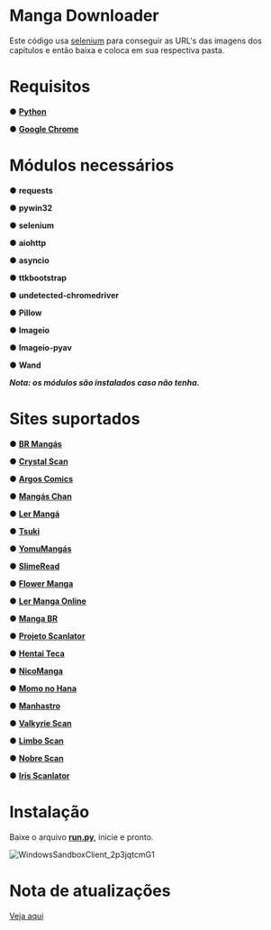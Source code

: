 # Manga Downloader

Este código usa [selenium](https://www.selenium.dev/pt-br/documentation/) para conseguir as URL's das imagens dos capítulos e então baixa e coloca em sua respectiva pasta.

# Requisitos
● [**Python**](https://www.python.org/ftp/python/3.10.11/python-3.10.11-amd64.exe)

● [**Google Chrome**](https://www.google.com/chrome/)

# Módulos necessários
● **requests**

● **pywin32**

● **selenium**

● **aiohttp**

● **asyncio**

● **ttkbootstrap**

● **undetected-chromedriver**

● **Pillow**

● **Imageio**

● **Imageio-pyav**

● **Wand**

***Nota: os módulos são instalados caso não tenha.***



# Sites suportados
● **[BR Mangás](https://www.brmangas.net/)**

● **[Crystal Scan](https://crystalscan.net/)**

● **[Argos Comics](https://argoscomics.com/)**

● **[Mangás Chan](https://mangaschan.net/)**

● **[Ler Mangá](https://lermanga.org/)**

● **[Tsuki](https://tsuki-mangas.com/)**

● **[YomuMangás](https://yomumangas.com/)**

● **[SlimeRead](https://slimeread.com/)**

● **[Flower Manga](https://flowermanga.com/)**

● **[Ler Manga Online](https://lermangaonline.com.br/)**

● **[Manga BR](https://mangabr.net/)**

● **[Projeto Scanlator](https://projetoscanlator.com/)**

● **[Hentai Teca](https://hentaiteca.net/)**

● **[NicoManga](https://nicomanga.com/)**

● **[Momo no Hana](https://momonohanascan.com/)**

● **[Manhastro](https://manhastro.com/)**

● **[Valkyrie Scan](https://valkyriescan.com/)**

● **[Limbo Scan](https://limboscan.com.br/)**

● **[Nobre Scan](https://nobrescan.com.br/)**

● **[Iris Scanlator](https://irisscanlator.com.br/)**



# Instalação
Baixe o arquivo [**run.py**](https://github.com/OneDefauter/Manga-Downloader/releases/download/Main/run.py), inicie e pronto.

![WindowsSandboxClient_2p3jqtcmG1](https://github.com/OneDefauter/Manga-Downloader/assets/27703239/b2940bec-2a38-4f1f-b016-862146f1cc3d)


# Nota de atualizações
[Veja aqui](/src/change_log.md)
